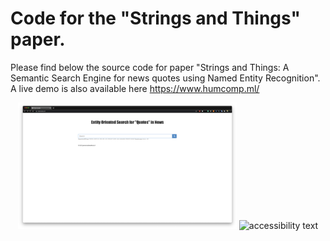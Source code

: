 # Code for the "Strings and Things" paper. 

Please find below the source code for paper "Strings and Things: A Semantic Search Engine for news quotes using Named Entity Recognition". A live demo is also available here https://www.humcomp.ml/


<p align="center">
  <img src="pic1.png" width="350" title="hover text">
  <img src="ypic2.png" width="350" title="accessibility text">
</p>
